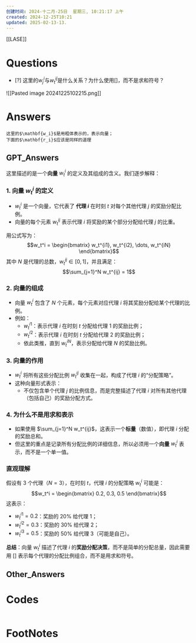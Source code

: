 ```yaml
---
创建时间: 2024-十二月-25日  星期三, 10:21:17 上午
created: 2024-12-25T10:21
updated: 2025-02-13-13.
---
```

[[LASE]]

# Questions
- [?] 这里的$w^i_j$与$w_t^{ij}$是什么关系？为什么使用[]，而不是求和符号？


![[Pasted image 20241225102215.png]]

# Answers
```ad-important
这里的$\mathbf{w_i}$是用粗体表示的，表示向量；
下面的$\mathbf{r_i}$应该是同样的道理
```

## GPT_Answers
这里描述的是一个**向量** $w_t^i$ 的定义及其组成的含义。我们逐步解释：

### **1. 向量 $w_t^i$ 的定义**
- $w_t^i$ 是一个向量，它代表了 **代理 $i$** 在时刻 $t$ 对每个其他代理 $j$ 的奖励分配比例。
- 向量的每个元素 $w_t^{ij}$ 表示代理 $i$ 将奖励的某个部分分配给代理 $j$ 的比重。

用公式写为：
$$w_t^i = \begin{bmatrix} w_t^{i1}, w_t^{i2}, \dots, w_t^{iN} \end{bmatrix}$$
其中 $N$ 是代理的总数，$w_t^{ij} \in [0, 1]$，并且满足：
$$\sum_{j=1}^N w_t^{ij} = 1$$

### **2. 向量的组成**
- 向量 $w_t^i$ 包含了 $N$ 个元素，每个元素对应代理 $i$ 将其奖励分配给某个代理的比例。
- 例如：
  - $w_t^{i1}$：表示代理 $i$ 在时刻 $t$ 分配给代理 1 的奖励比例；
  - $w_t^{i2}$：表示代理 $i$ 在时刻 $t$ 分配给代理 2 的奖励比例；
  - 依此类推，直到 $w_t^{iN}$，表示分配给代理 $N$ 的奖励比例。

### **3. 向量的作用**
- $w_t^i$ 将所有这些分配比例 $w_t^{ij}$ 收集在一起，构成了代理 $i$ 的“分配策略”。
- 这种向量形式表示：
  - 不仅包含单个代理 $j$ 的比例信息，而是完整描述了代理 $i$ 对所有其他代理（包括自己）的奖励分配方式。

### **4. 为什么不是用求和表示**
- 如果使用 $\sum_{j=1}^N w_t^{ij}$，这表示一个**标量**（数值），即代理 $i$ 分配的奖励总和。
- 但这里的重点是记录所有分配比例的详细信息，所以必须用一个**向量** $w_t^i$ 表示，而不是一个单一值。

### **直观理解**
假设有 3 个代理（$N=3$），在时刻 $t$，代理 $i$ 的分配策略 $w_t^i$ 可能是：
$$w_t^i = \begin{bmatrix} 0.2, 0.3, 0.5 \end{bmatrix}$$
这表示：
- $w_t^{i1} = 0.2$：奖励的 20% 给代理 1；
- $w_t^{i2} = 0.3$：奖励的 30% 给代理 2；
- $w_t^{i3} = 0.5$：奖励的 50% 给代理 3（可能是自己）。

**总结**：向量 $w_t^i$ 描述了代理 $i$ 的**奖励分配决策**，而不是简单的分配总量，因此需要用 $[]$ 表示每个代理的分配比例组合，而不是用求和符号。

## Other_Answers


# Codes

```python

```


# FootNotes
